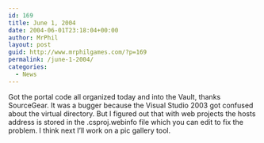 ```yaml
---
id: 169
title: June 1, 2004
date: 2004-06-01T23:18:04+00:00
author: MrPhil
layout: post
guid: http://www.mrphilgames.com/?p=169
permalink: /june-1-2004/
categories:
  - News
---
```

Got the portal code all organized today and into the Vault, thanks SourceGear. It was a bugger because the Visual Studio 2003 got confused about the virtual directory. But I figured out that with web projects the hosts address is stored in the .csproj.webinfo file which you can edit to fix the problem. I think next I&#8217;ll work on a pic gallery tool.